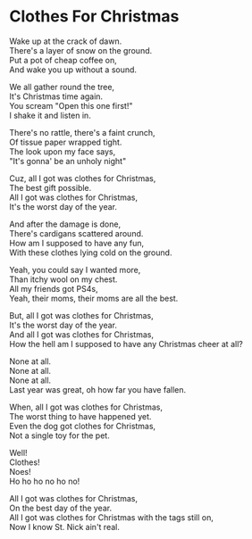 Clothes For Christmas
=====================

Wake up at the crack of dawn.  
There's a layer of snow on the ground.  
Put a pot of cheap coffee on,  
And wake you up without a sound.

We all gather round the tree,  
It's Christmas time again.  
You scream "Open this one first!"  
I shake it and listen in.

There's no rattle, there's a faint crunch,  
Of tissue paper wrapped tight.  
The look upon my face says,  
"It's gonna' be an unholy night"

Cuz, all I got was clothes for Christmas,  
The best gift possible.  
All I got was clothes for Christmas,  
It's the worst day of the year.

And after the damage is done,  
There's cardigans scattered around.  
How am I supposed to have any fun,  
With these clothes lying cold on the ground.

Yeah, you could say I wanted more,  
Than itchy wool on my chest.  
All my friends got PS4s,  
Yeah, their moms, their moms are all the best.

But, all I got was clothes for Christmas,  
It's the worst day of the year.  
And all I got was clothes for Christmas,  
How the hell am I supposed to have any Christmas cheer at all?

None at all.  
None at all.  
None at all.  
Last year was great, oh how far you have fallen.

When, all I got was clothes for Christmas,  
The worst thing to have happened yet.  
Even the dog got clothes for Christmas,  
Not a single toy for the pet.  

Well!  
Clothes!  
Noes!  
Ho ho ho no ho no!  

All I got was clothes for Christmas,  
On the best day of the year.  
All I got was clothes for Christmas with the tags still on,  
Now I know St. Nick ain't real.
